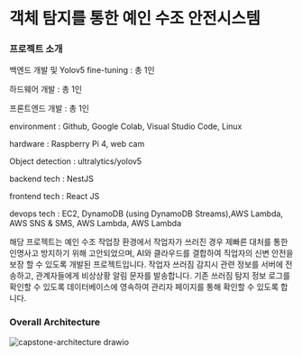 # 객체 탐지를 통한 예인 수조 안전시스템

### 프로젝트 소개
백엔드 개발 및 Yolov5 fine-tuning : 총 1인

하드웨어 개발 : 총 1인

프론트엔드 개발 : 총 1인

environment : Github, Google Colab, Visual Studio Code, Linux

hardware : Raspberry Pi 4, web cam

Object detection : ultralytics/yolov5

backend tech : NestJS

frontend tech : React JS

devops tech : EC2, DynamoDB (using DynamoDB Streams),AWS Lambda, AWS SNS & SMS, AWS Lambda, AWS Lambda

해당 프로젝트는 예인 수조 작업장 환경에서 작업자가 쓰러진 경우 제빠른 대처를 통한 인명사고 방지하기 위해 고안되었으며, AI와 클라우드를 결합하여 직업자의 신변 안전을 보장 할 수 있도록 개발된 프로젝트입니다.
작업자 쓰러짐 감지시 관련 정보를 서버에 전송하고, 관계자들에게 비상상황 알림 문자를 발송합니다.
기존 쓰러짐 탐지 정보 로그를 확인할 수 있도록 데이터베이스에 영속하여 관리자 페이지를 통해 확인할 수 있도록 합니다.


### Overall Architecture
![capstone-architecture drawio](https://github.com/capstone-secure-system/capstone-backend/assets/80220062/ceea4cbf-c3bf-4999-a204-c27f6d8bcdd5)
